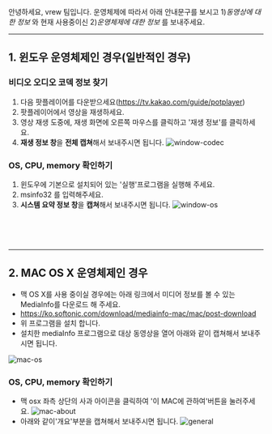 

안녕하세요, vrew 팀입니다. 운영체제에 따라서 아래 안내문구를 보시고 1)*동영상에 대한 정보* 와 현재 사용중이신 2)*운영체제에 대한 정보* 를 보내주세요.

---

## 1. 윈도우 운영체제인 경우(일반적인 경우)

### 비디오 오디오 코덱 정보 찾기

1. 다음 팟플레이어를 다운받으세요(https://tv.kakao.com/guide/potplayer)
2. 팟플레이어에서 영상을 재생하세요.
3. 영상 재생 도중에, 재생 화면에 오른쪽 마우스를 클릭하고 '재생 정보'를 클릭하세요.
4. **재생 정보 창**을 **전체 캡쳐**해서 보내주시면 됩니다.
![window-codec](https://user-images.githubusercontent.com/46895707/51479282-2a815480-1dd1-11e9-8611-7c0568d841c8.jpg)


###  OS, CPU, memory 확인하기
1. 윈도우에 기본으로 설치되어 있는 '실행'프로그램을 실행해 주세요.
2. msinfo32 를 입력해주세요.
3. **시스템 요약 정보 창**을 **캡쳐**해서 보내주시면 됩니다.
![window-os](https://user-images.githubusercontent.com/46895707/51479290-2ce3ae80-1dd1-11e9-9206-f9a79507c637.jpg)
<br>
<br>
<br>

----


## 2. MAC OS X 운영체제인 경우

- 맥 OS X를 사용 중이실 경우에는  아래 링크에서 미디어 정보를 볼 수 있는 MediaInfo를 다운로드 해 주세요.
- https://ko.softonic.com/download/mediainfo-mac/mac/post-download
- 위 프로그램을 설치 합니다.
- 설치한 mediaInfo 프로그램으로 대상 동영상을 열어 아래와 같이 캡쳐해서 보내주시면 됩니다.

![mac-os](https://user-images.githubusercontent.com/46895707/51479561-f0648280-1dd1-11e9-954d-6b7204eadb1f.png)


### OS, CPU, memory 확인하기

- 맥 osx 좌측 상단의 사과 아이콘을 클릭하여 '이 MAC에 관하여'버튼을 눌러주세요.
![mac-about](https://user-images.githubusercontent.com/46895707/51479548-e6db1a80-1dd1-11e9-90f0-ea9079b5a9a1.png)
- 아래와 같이'개요'부분을 캡쳐해서 보내주시면 됩니다.
![general](https://user-images.githubusercontent.com/46895707/51479553-e93d7480-1dd1-11e9-82aa-eef541a985f0.png)
